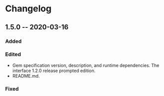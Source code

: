 # Changelog

## 1.5.0 -- 2020-03-16

### Added

### Edited

- Gem specification version, description, and runtime dependencies. The
 interface 1.2.0 release prompted edition.
- README.md.

### Fixed